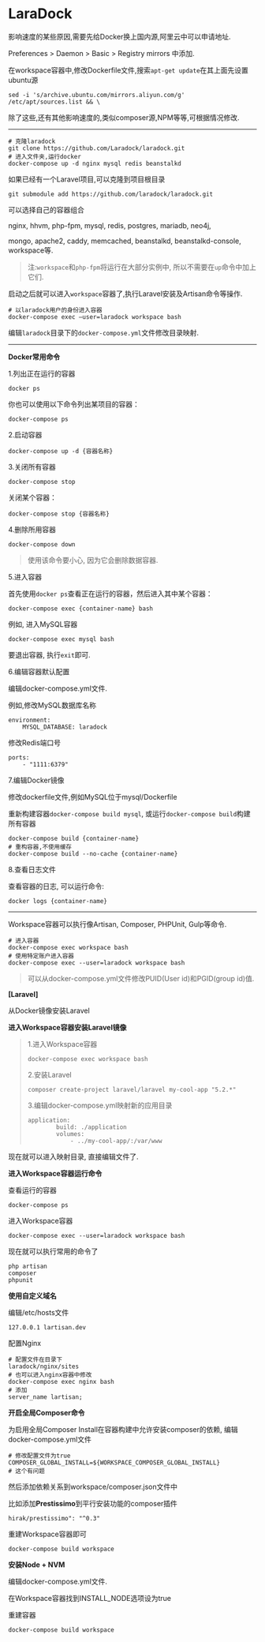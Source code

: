 # LaraDock

影响速度的某些原因,需要先给Docker换上国内源,阿里云中可以申请地址.

Preferences &gt; Daemon &gt; Basic &gt; Registry mirrors 中添加.

在workspace容器中,修改Dockerfile文件,搜索`apt-get update`在其上面先设置ubuntu源

```
sed -i 's/archive.ubuntu.com/mirrors.aliyun.com/g' /etc/apt/sources.list && \
```

除了这些,还有其他影响速度的,类似composer源,NPM等等,可根据情况修改.

---

```
# 克隆laradock
git clone https://github.com/Laradock/laradock.git
# 进入文件夹,运行docker
docker-compose up -d nginx mysql redis beanstalkd
```

如果已经有一个Laravel项目,可以克隆到项目根目录

```
git submodule add https://github.com/laradock/laradock.git
```

可以选择自己的容器组合

nginx, hhvm, php-fpm, mysql, redis, postgres, mariadb, neo4j,

mongo, apache2, caddy, memcached, beanstalkd, beanstalkd-console, workspace等.

> 注:`workspace`和`php-fpm`将运行在大部分实例中, 所以不需要在`up`命令中加上它们.

启动之后就可以进入`workspace`容器了,执行Laravel安装及Artisan命令等操作.

```
# 以laradock用户的身份进入容器
docker-compose exec —user=laradock workspace bash
```

编辑`laradock`目录下的`docker-compose.yml`文件修改目录映射.

---

**Docker常用命令**

1.列出正在运行的容器

```
docker ps
```

你也可以使用以下命令列出某项目的容器：

```
docker-compose ps
```

2.启动容器

```
docker-compose up -d {容器名称}
```

3.关闭所有容器

```
docker-compose stop
```

关闭某个容器：

```
docker-compose stop {容器名称}
```

4.删除所用容器

```
docker-compose down
```

> 使用该命令要小心, 因为它会删除数据容器.

5.进入容器

首先使用`docker ps`查看正在运行的容器，然后进入其中某个容器：

```
docker-compose exec {container-name} bash
```

例如, 进入MySQL容器

```
docker-compose exec mysql bash
```

要退出容器, 执行`exit`即可.

6.编辑容器默认配置

编辑docker-compose.yml文件.

例如,修改MySQL数据库名称

```
environment:
    MYSQL_DATABASE: laradock
```

修改Redis端口号

```
ports:
    - "1111:6379"
```

7.编辑Docker镜像

修改dockerfile文件,例如MySQL位于mysql/Dockerfile

重新构建容器`docker-compose build mysql`, 或运行`docker-compose build`构建所有容器

```
docker-compose build {container-name}
# 重构容器,不使用缓存
docker-compose build --no-cache {container-name}
```

8.查看日志文件

查看容器的日志, 可以运行命令:

```
docker logs {container-name}
```

---

Workspace容器可以执行像Artisan, Composer, PHPUnit, Gulp等命令.

```
# 进入容器
docker-compose exec workspace bash
# 使用特定账户进入容器
docker-compose exec --user=laradock workspace bash
```

> 可以从docker-compose.yml文件修改PUID\(User id\)和PGID\(group id\)值.

**\[Laravel\]**

从Docker镜像安装Laravel

**进入Workspace容器安装Laravel镜像**

> 1.进入Workspace容器
>
> ```
> docker-compose exec workspace bash
> ```
>
> 2.安装Laravel
>
> ```
> composer create-project laravel/laravel my-cool-app "5.2.*"
> ```
>
> 3.编辑docker-compose.yml映射新的应用目录
>
> ```
> application:
>         build: ./application
>         volumes:
>             - ../my-cool-app/:/var/www
> ```

现在就可以进入映射目录, 直接编辑文件了.

**进入Workspace容器运行命令**

查看运行的容器

```
docker-compose ps
```

进入Workspace容器

```
docker-compose exec --user=laradock workspace bash
```

现在就可以执行常用的命令了

```
php artisan
composer
phpunit
```

**使用自定义域名**

编辑/etc/hosts文件

```
127.0.0.1 lartisan.dev
```

配置Nginx

```
# 配置文件在目录下
laradock/nginx/sites
# 也可以进入nginx容器中修改
docker-compose exec nginx bash
# 添加
server_name lartisan;
```

**开启全局Composer命令**

为启用全局Composer Install在容器构建中允许安装composer的依赖, 编辑docker-compose.yml文件

```
# 修改配置文件为true
COMPOSER_GLOBAL_INSTALL=${WORKSPACE_COMPOSER_GLOBAL_INSTALL}
# 这个有问题
```

然后添加依赖关系到workspace/composer.json文件中

比如添加**Prestissimo**到平行安装功能的composer插件

```
hirak/prestissimo": "^0.3"
```

重建Workspace容器即可

```
docker-compose build workspace
```

**安装Node + NVM**

编辑docker-compose.yml文件.

在Workspace容器找到INSTALL\_NODE选项设为true

重建容器

```
docker-compose build workspace
```



